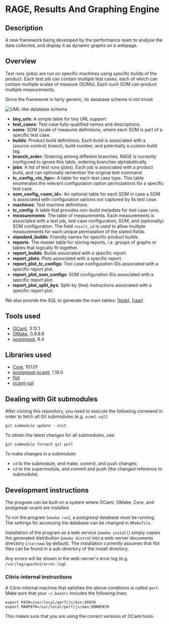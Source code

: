 # RAGE, Results And Graphing Engine

## Description

A new framework being developed by the performance team to analyse the data
collected, and display it as dynamic graphs on a webpage.

## Overview

Test runs (jobs) are run on specific machines using specific builds of the
product. Each test job can contain multiple test cases, each of which can
contain multiple scales of measure (SOMs). Each such SOM can product multiple
measurements.

Since the framework is fairly generic, its database schema is not trivial:

![UML-like database schema](https://github.com/perf101/rage/raw/master/doc/uml-schema.png)

* **tiny\_urls**: A simple table for tiny URL support.
* **test\_cases**: Test case fully-qualified names and descriptions.
* **soms**: SOM (scale of measure) definitions, where each SOM is part of a
  specific test case.
* **builds**: Product build definitions. Each build is associated with a
  (source-control) branch, build number, and potentially a custom build tag.
* **branch_order**: Ordering among different branches. RAGE is currently
  configured to ignore this table, ordering branches alphabetically.
* **jobs**: A list of test runs (jobs). Each job is associated with a product
  build, and can optionally remember the original test command.
* **tc\_config\_&lt;tc_fqn&gt;**: A table for each test case type. This table
  enumerates the relevant configuration option permutations for a specific
  test case.
* **som\_config\_&lt;som_id&gt;**: An optional table for each SOM in case a SOM is
  associated with configuration options not captured by its test case.
* **machines**: Test machine definitions.
* **tc\_config**: A table that provides non-build metadata for test case runs.
* **measurements**: The table of measurements. Each measurements is associated
  with a test job, test case configuration, SOM, and (optionally) SOM
  configuration. The field `result_id` is used to allow multiple measurements
  for each unique permutation of the stated fields.
* **standard\_builds**: Friendly names for specific product builds.
* **reports**: The master table for storing reports, i.e. groups of graphs or
  tables that logically fit together.
* **report\_builds**: Builds associated with a specific report.
* **report\_plots**: Plots associated with a specific report.
* **report\_plot\_tc\_configs**: Test case configuration IDs associated with a
  specific report plot.
* **report\_plot\_som\_configs**: SOM configuration IDs associated with a
  specific report plot.
* **report\_plot\_split\_bys**: Split-by (line) instructions associated with a
  specific report plot.

We also provide the SQL to generate the main tables:
\[[blob](https://github.com/perf101/rage/blob/master/sql/schema.sql)\],
\[[raw](https://github.com/perf101/rage/raw/master/sql/schema.sql)\].

## Tools used

* [OCaml](http://caml.inria.fr/ocaml/index.en.html), 3.12.1
* [OMake](http://omake.metaprl.org), 0.9.8.6
* [postgresql](http://www.postgresql.org/), 8.4

## Libraries used

* [Core](http://www.janestreet.com/ocaml/doc/core/index.html), 107.01
* [postgresql-ocaml](http://www.ocaml.info/home/ocaml_sources.html#postgresql-ocaml), 1.16.0
* [flot](http://code.google.com/p/flot/)
* [ocaml-sql](https://github.com/perf101/ocaml-sql)

## Dealing with Git submodules

After cloning this repository, you need to execute the following command
in order to fetch all Git submodules (e.g. `ocaml-sql`):

    git submodule update --init

To obtain the latest changes for all submodules, use:

    git submodule foreach git pull

To make changes in a submodule:

* `cd` to the submodule, and make, commit, and push changes;
* `cd` to the supermodule, and commit and push (the changed reference to
submodule).

## Development instructions

The program can be built on a system where OCaml, OMake, Core, and
postgresql-ocaml are installed.

To run the program (`omake run`), a postgresql database must be running. The
settings for accessing the database can be changed in `OMakefile`.

Installation of the program as a web service (`omake install`) simply copies
the generated distribution (`omake distro`) into a web-server documents
directory (`/var/www` by default). The installation currently assumes that flot
files can be found in a sub-directory of the install directory.

Any errors will be shown in the web-server's error log (e.g.
`/var/log/apache2/error.log`).

### Citrix-internal instructions

A Citrix-internal machine that satisfies the above conditions is called `perf`.
Make sure that your `~/.bashrc` includes the following lines:

    export PATH=/usr/local/perf/js/bin:$PATH
    export MANPATH=/usr/local/perf/js/man:$MANPATH

This makes sure that you are using the correct versions of OCaml tools.
